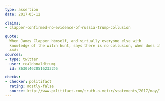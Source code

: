 ```yaml
---
type: assertion
date: 2017-05-12

claims:
- clapper-confirmed-no-evidence-of-russia-trump-collusion

quote:
  When James Clapper himself, and virtually everyone else with
  knowledge of the witch hunt, says there is no collusion, when does it
  end?
sources:
- type: twitter
  user: realdonaldtrump
  id: 863014620516233216

checks:
- checker: politifact
  rating: mostly-false
  source: http://www.politifact.com/truth-o-meter/statements/2017/may/12/donald-trump/trumps-mostly-false-claim-clapper-said-no-collusio/
---
```

